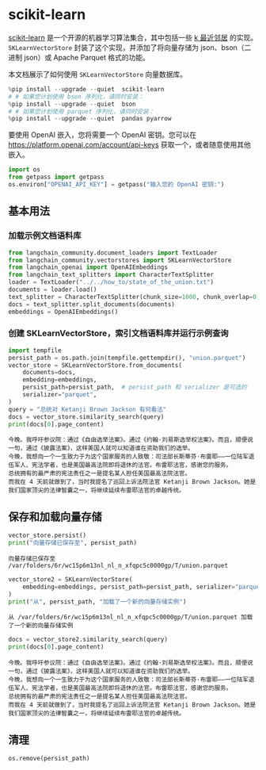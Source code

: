# scikit-learn

[scikit-learn](https://scikit-learn.org/stable/) 是一个开源的机器学习算法集合，其中包括一些 [k 最近邻居](https://scikit-learn.org/stable/modules/generated/sklearn.neighbors.NearestNeighbors.html) 的实现。`SKLearnVectorStore` 封装了这个实现，并添加了将向量存储为 json、bson（二进制 json）或 Apache Parquet 格式的功能。

本文档展示了如何使用 `SKLearnVectorStore` 向量数据库。

```python
%pip install --upgrade --quiet  scikit-learn
# # 如果您计划使用 bson 序列化，请同时安装：
%pip install --upgrade --quiet  bson
# # 如果您计划使用 parquet 序列化，请同时安装：
%pip install --upgrade --quiet  pandas pyarrow
```

要使用 OpenAI 嵌入，您将需要一个 OpenAI 密钥。您可以在 https://platform.openai.com/account/api-keys 获取一个，或者随意使用其他嵌入。

```python
import os
from getpass import getpass
os.environ["OPENAI_API_KEY"] = getpass("输入您的 OpenAI 密钥:")
```

## 基本用法

### 加载示例文档语料库

```python
from langchain_community.document_loaders import TextLoader
from langchain_community.vectorstores import SKLearnVectorStore
from langchain_openai import OpenAIEmbeddings
from langchain_text_splitters import CharacterTextSplitter
loader = TextLoader("../../how_to/state_of_the_union.txt")
documents = loader.load()
text_splitter = CharacterTextSplitter(chunk_size=1000, chunk_overlap=0)
docs = text_splitter.split_documents(documents)
embeddings = OpenAIEmbeddings()
```

### 创建 SKLearnVectorStore，索引文档语料库并运行示例查询

```python
import tempfile
persist_path = os.path.join(tempfile.gettempdir(), "union.parquet")
vector_store = SKLearnVectorStore.from_documents(
    documents=docs,
    embedding=embeddings,
    persist_path=persist_path,  # persist_path 和 serializer 是可选的
    serializer="parquet",
)
query = "总统对 Ketanji Brown Jackson 有何看法"
docs = vector_store.similarity_search(query)
print(docs[0].page_content)
```

```output
今晚。我呼吁参议院：通过《自由选举法案》。通过《约翰·刘易斯选举权法案》。而且，顺便说一句，通过《披露法案》，这样美国人就可以知道谁在资助我们的选举。
今晚，我想向一个一生致力于为这个国家服务的人致敬：司法部长斯蒂芬·布雷耶——一位陆军退伍军人、宪法学者，也是美国最高法院即将退休的法官。布雷耶法官，感谢您的服务。
总统拥有的最严肃的宪法责任之一是提名某人担任美国最高法院法官。
而我在 4 天前就做到了，当时我提名了巡回上诉法院法官 Ketanji Brown Jackson。她是我们国家顶尖的法律智囊之一，将继续延续布雷耶法官的卓越传统。
```

## 保存和加载向量存储

```python
vector_store.persist()
print("向量存储已保存至", persist_path)
```

```output
向量存储已保存至 /var/folders/6r/wc15p6m13nl_nl_n_xfqpc5c0000gp/T/union.parquet
```

```python
vector_store2 = SKLearnVectorStore(
    embedding=embeddings, persist_path=persist_path, serializer="parquet"
)
print("从", persist_path, "加载了一个新的向量存储实例")
```

```output
从 /var/folders/6r/wc15p6m13nl_nl_n_xfqpc5c0000gp/T/union.parquet 加载了一个新的向量存储实例
```

```python
docs = vector_store2.similarity_search(query)
print(docs[0].page_content)
```

```output
今晚。我呼吁参议院：通过《自由选举法案》。通过《约翰·刘易斯选举权法案》。而且，顺便说一句，通过《披露法案》，这样美国人就可以知道谁在资助我们的选举。
今晚，我想向一个一生致力于为这个国家服务的人致敬：司法部长斯蒂芬·布雷耶——一位陆军退伍军人、宪法学者，也是美国最高法院即将退休的法官。布雷耶法官，感谢您的服务。
总统拥有的最严肃的宪法责任之一是提名某人担任美国最高法院法官。
而我在 4 天前就做到了，当时我提名了巡回上诉法院法官 Ketanji Brown Jackson。她是我们国家顶尖的法律智囊之一，将继续延续布雷耶法官的卓越传统。
```

## 清理

```python
os.remove(persist_path)
```